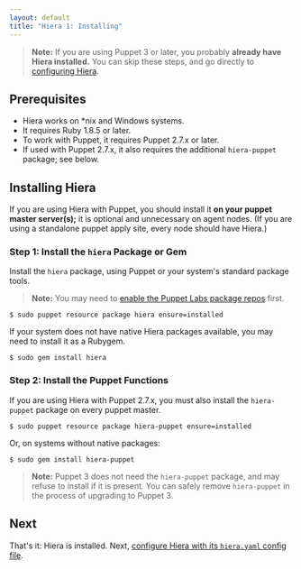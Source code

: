 ```yaml
---
layout: default
title: "Hiera 1: Installing"
---
```


[repos]: /guides/puppetlabs_package_repositories.html
[config]: ./configuring.html


> **Note:** If you are using Puppet 3 or later, you probably **already have Hiera installed.** You can skip these steps, and go directly to [configuring Hiera][config].

Prerequisites
-----

* Hiera works on \*nix and Windows systems.
* It requires Ruby 1.8.5 or later.
* To work with Puppet, it requires Puppet 2.7.x or later.  
* If used with Puppet 2.7.x, it also requires the additional `hiera-puppet` package; see below.



Installing Hiera
-----

If you are using Hiera with Puppet, you should install it **on your puppet master server(s);** it is optional and unnecessary on agent nodes. (If you are using a standalone puppet apply site, every node should have Hiera.)

### Step 1: Install the `hiera` Package or Gem

Install the `hiera` package, using Puppet or your system's standard package tools.

> **Note:** You may need to [enable the Puppet Labs package repos][repos] first.

    $ sudo puppet resource package hiera ensure=installed

If your system does not have native Hiera packages available, you may need to install it as a Rubygem.

    $ sudo gem install hiera

### Step 2: Install the Puppet Functions

If you are using Hiera with Puppet 2.7.x, you must also install the `hiera-puppet` package on every puppet master.

    $ sudo puppet resource package hiera-puppet ensure=installed

Or, on systems without native packages:

    $ sudo gem install hiera-puppet

> **Note:** Puppet 3 does not need the `hiera-puppet` package, and may refuse to install if it is present. You can safely remove `hiera-puppet` in the process of upgrading to Puppet 3.


Next
----

That's it: Hiera is installed. Next, [configure Hiera with its `hiera.yaml` config file][config].
